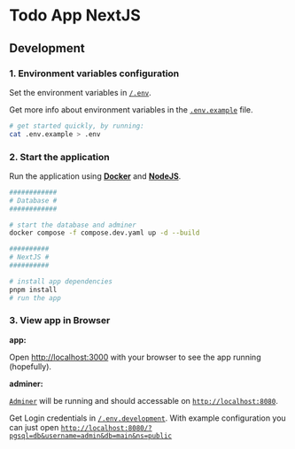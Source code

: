 # Todo App NextJS

## Development

### 1. Environment variables configuration

Set the environment variables in [`/.env`](/.env).

Get more info about environment variables in the [`.env.example`](.env.example) file.

```sh
# get started quickly, by running:
cat .env.example > .env
```

### 2. Start the application

Run the application using [**Docker**](https://docker.com) and [**NodeJS**](https://nodejs.org).

```sh
############
# Database #
############

# start the database and adminer
docker compose -f compose.dev.yaml up -d --build

##########
# NextJS #
##########

# install app dependencies
pnpm install
# run the app
```

### 3. View app in Browser

**app:**

Open [http://localhost:3000](http://localhost:3000) with your browser to see the app running (hopefully).

**adminer:**

[`Adminer`](https://www.adminer.org) will be running and should accessable on [`http://localhost:8080`](http://localhost:8080).

Get Login credentials in [`/.env.development`](/.env.development). With example configuration you can just open [`http://localhost:8080/?pgsql=db&username=admin&db=main&ns=public`](http://localhost:8080/?pgsql=db&username=admin&db=main&ns=public)
